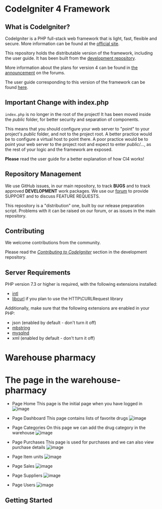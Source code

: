 # CodeIgniter 4 Framework

## What is CodeIgniter?

CodeIgniter is a PHP full-stack web framework that is light, fast, flexible and secure.
More information can be found at the [official site](http://codeigniter.com).

This repository holds the distributable version of the framework,
including the user guide. It has been built from the
[development repository](https://github.com/codeigniter4/CodeIgniter4).

More information about the plans for version 4 can be found in [the announcement](http://forum.codeigniter.com/thread-62615.html) on the forums.

The user guide corresponding to this version of the framework can be found
[here](https://codeigniter4.github.io/userguide/).


## Important Change with index.php

`index.php` is no longer in the root of the project! It has been moved inside the *public* folder,
for better security and separation of components.

This means that you should configure your web server to "point" to your project's *public* folder, and
not to the project root. A better practice would be to configure a virtual host to point there. A poor practice would be to point your web server to the project root and expect to enter *public/...*, as the rest of your logic and the
framework are exposed.

**Please** read the user guide for a better explanation of how CI4 works!

## Repository Management

We use GitHub issues, in our main repository, to track **BUGS** and to track approved **DEVELOPMENT** work packages.
We use our [forum](http://forum.codeigniter.com) to provide SUPPORT and to discuss
FEATURE REQUESTS.

This repository is a "distribution" one, built by our release preparation script.
Problems with it can be raised on our forum, or as issues in the main repository.

## Contributing

We welcome contributions from the community.

Please read the [*Contributing to CodeIgniter*](https://github.com/codeigniter4/CodeIgniter4/blob/develop/CONTRIBUTING.md) section in the development repository.

## Server Requirements

PHP version 7.3 or higher is required, with the following extensions installed:

- [intl](http://php.net/manual/en/intl.requirements.php)
- [libcurl](http://php.net/manual/en/curl.requirements.php) if you plan to use the HTTP\CURLRequest library

Additionally, make sure that the following extensions are enabled in your PHP:

- json (enabled by default - don't turn it off)
- [mbstring](http://php.net/manual/en/mbstring.installation.php)
- [mysqlnd](http://php.net/manual/en/mysqlnd.install.php)
- xml (enabled by default - don't turn it off)
# Warehouse pharmacy
# The page in the warehouse-pharmacy
  - Page Home
      This page is the initial page when you have logged in
      ![image](https://user-images.githubusercontent.com/101650151/205431607-c0a1af30-e38e-421a-8982-cc1f143dfb55.png)
  
  - Page Dashboard
      This page contains lists of favorite drugs
      ![image](https://user-images.githubusercontent.com/101650151/205431726-5d6ca6a9-078e-4224-bf04-c90d22b5ce0a.png)
  
  - Page Categories
      On this page we can add the drug category in the warehouse
      ![image](https://user-images.githubusercontent.com/101650151/205431872-2db932e5-7143-4e62-aae0-0620c6066e5d.png)
      
  - Page Purchases
      This page is used for purchases and we can also view purchase details
      ![image](https://user-images.githubusercontent.com/101650151/205431973-f46b72ad-ff8f-4d1b-b864-9bfa7efc8c65.png)
      
  - Page Item units
      ![image](https://user-images.githubusercontent.com/101650151/205432199-ef622158-d2ad-49a0-8077-7b9f7affb597.png)

  - Page Sales
      ![image](https://user-images.githubusercontent.com/101650151/205432255-8078628d-da88-4501-8e59-b7aa0de1c8e3.png)
      
  - Page Suppliers
      ![image](https://user-images.githubusercontent.com/101650151/205432308-415ae1d7-b7ae-4db3-8661-89ed736bb24e.png)
      
  - Page Users
      ![image](https://user-images.githubusercontent.com/101650151/205432361-1b243fb7-db42-4638-954a-6bd209c45d43.png)
      
      
     
     
## Getting Started







